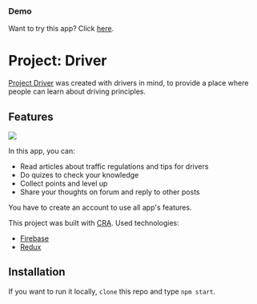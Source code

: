 ### Demo

Want to try this app? Click [here].

# Project: Driver

[Project Driver] was created with drivers in mind, to provide a place where people can learn about driving principles.

## Features

![](pd-gif-represent.gif)

In this app, you can: 

- Read articles about traffic regulations and tips for drivers
- Do quizes to check your knowledge
- Collect points and level up
- Share your thoughts on forum and reply to other posts

You have to create an account to use all app's features.

This project was built with [CRA]. 
Used technologies: 
- [Firebase]
- [Redux]

## Installation
If you want to run it locally, `clone` this repo and type `npm start`.

[Redux]: https://redux.js.org/
[Firebase]:https://firebase.google.com/
[CRA]:https://github.com/facebook/create-react-app/
[here]:https://filiplusnia.github.io/Project-Driver/
[Project Driver]:https://filiplusnia.github.io/Project-Driver/